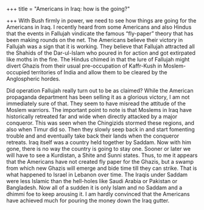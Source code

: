 +++
title = "Americans in Iraq: how is the going?"

+++
With Bush firmly in power, we need to see how things are going for the
Americans in Iraq. I recently heard from some Americans and also Hindus
that the events in Fallujah vindicate the famous “fly-paper” theory that
has been making rounds on the net. The Americans believe their victory
in Fallujah was a sign that it is working. They believe that Fallujah
attracted all the Shahids of the Dar-ul-Islam who poured in for action
and got extirpated like moths in the fire. The Hindus chimed in that the
lure of Fallujah might divert Ghazis from their usual pre-occupation of
Kaffr-Kush in Moslem-occupied territories of India and allow them to be
cleared by the Anglospheric hordes.

Did operation Fallujah really turn out to be as claimed? While the
American propaganda department has been selling it as a glorious
victory, I am not immediately sure of that. They seem to have misread
the attitude of the Moslem warriors. The important point to note is that
Moslems in Iraq have historically retreated far and wide when directly
attacked by a major conqueror. This was seen when the Chingizids stormed
these regions, and also when Timur did so. Then they slowly seep back in
and start fomenting trouble and and eventually take back their lands
when the conqueror retreats. Iraq itself was a country held together by
Saddam. Now with him gone, there is no way the country is going to stay
one. Sooner or later we will have to see a Kurdistan, a Shite and Sunni
states. Thus, to me it appears that the Americans have not created fly
paper for the Ghazis, but a swamp from which new Ghazis will emerge and
bide time till they can strike. That is what happened to Israel in
Lebanon over time. The Iraqis under Saddam were less Islamic than the
hell-holes like Saudi Arabia or Pakistan or Bangladesh. Now all of a
sudden it is only Islam and no Saddam and a dhimmi foe to keep arousing
it. I am hardly convinced that the Americans have achieved much for
pouring the money down the Iraq gutter.
